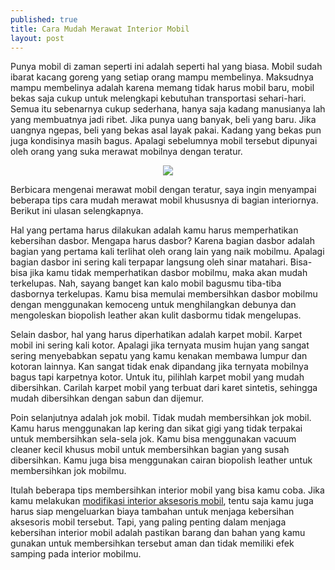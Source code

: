 ```yaml
---
published: true
title: Cara Mudah Merawat Interior Mobil
layout: post
---
```

Punya mobil di zaman seperti ini adalah seperti hal yang biasa. Mobil sudah ibarat kacang goreng yang setiap orang mampu membelinya. Maksudnya mampu membelinya adalah karena memang tidak harus mobil baru, mobil bekas saja cukup untuk melengkapi kebutuhan transportasi sehari-hari. Semua itu sebenarnya cukup sederhana, hanya saja kadang manusianya lah yang membuatnya jadi ribet. Jika punya uang banyak, beli yang baru. Jika uangnya ngepas, beli yang bekas asal layak pakai. Kadang yang bekas pun juga kondisinya masih bagus. Apalagi sebelumnya mobil tersebut dipunyai oleh orang yang suka merawat mobilnya dengan teratur. 

<center><img src="https://www.blackxperience.com/assets/content/blackauto/autonews/tampil-lebih-mewah-interior-mobil-bentley-dihiasi-batu-alam-1.jpg"></center>

Berbicara mengenai merawat mobil dengan teratur, saya ingin menyampai beberapa tips cara mudah merawat mobil khususnya di bagian interiornya. Berikut ini ulasan selengkapnya.

Hal yang pertama harus dilakukan adalah kamu harus memperhatikan kebersihan dasbor. Mengapa harus dasbor? Karena bagian dasbor adalah bagian yang pertama kali terlihat oleh orang lain yang naik mobilmu. Apalagi bagian dasbor ini sering kali terpapar langsung oleh sinar matahari. Bisa-bisa jika kamu tidak memperhatikan dasbor mobilmu, maka akan mudah terkelupas. Nah, sayang banget kan kalo mobil bagusmu tiba-tiba dasbornya terkelupas. Kamu bisa memulai membersihkan dasbor mobilmu dengan menggunakan kemoceng untuk menghilangkan debunya dan mengoleskan biopolish leather akan kulit dasbormu tidak mengelupas.

Selain dasbor, hal yang harus diperhatikan adalah karpet mobil. Karpet mobil ini sering kali kotor. Apalagi jika ternyata musim hujan yang sangat sering menyebabkan sepatu yang kamu kenakan membawa lumpur dan kotoran lainnya. Kan sangat tidak enak dipandang jika ternyata mobilnya bagus tapi karpetnya kotor. Untuk itu, pilihlah karpet mobil yang mudah dibersihkan. Carilah karpet mobil yang terbuat dari karet sintetis, sehingga mudah dibersihkan dengan sabun dan dijemur.

Poin selanjutnya adalah jok mobil. Tidak mudah membersihkan jok mobil. Kamu harus menggunakan lap kering dan sikat gigi yang tidak terpakai untuk membersihkan sela-sela jok. Kamu bisa menggunakan vacuum cleaner kecil khusus mobil untuk membersihkan bagian yang susah dibersihkan. Kamu juga bisa menggunakan cairan biopolish leather untuk membersihkan jok mobilmu.

Itulah beberapa tips membersihkan interior mobil yang bisa kamu coba. Jika kamu melakukan <a href="https://www.ruparupa.com/otomotif/aksesoris-mobil-motor/aksesoris-interior-mobil.html">modifikasi interior aksesoris mobil</a>, tentu saja kamu juga harus siap mengeluarkan biaya tambahan untuk menjaga kebersihan aksesoris mobil tersebut. Tapi, yang paling penting dalam menjaga kebersihan interior mobil adalah pastikan barang dan bahan yang kamu gunakan untuk membersihkan tersebut aman dan tidak memiliki efek samping pada interior mobilmu.
